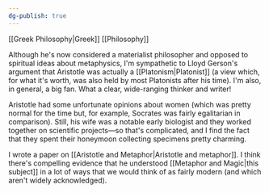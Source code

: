 ```yaml
---
dg-publish: true
---
```


[[Greek Philosophy|Greek]] [[Philosophy]]

Although he's now considered a materialist philosopher and opposed to spiritual ideas about metaphysics, I'm sympathetic to Lloyd Gerson's argument that Aristotle was actually a [[Platonism|Platonist]] (a view which, for what it's worth, was also held by most Platonists after his time). I'm also, in general, a big fan. What a clear, wide-ranging thinker and writer!

Aristotle had some unfortunate opinions about women (which was pretty normal for the time but, for example, Socrates was fairly egalitarian in comparison). Still, his wife was a notable early biologist and they worked together on scientific projects—so that's complicated, and I find the fact that they spent their honeymoon collecting specimens pretty charming.

I wrote a paper on [[Aristotle and Metaphor|Aristotle and metaphor]]. I think there's compelling evidence that he understood [[Metaphor and Magic|this subject]] in a lot of ways that we would think of as fairly modern (and which aren't widely acknowledged).